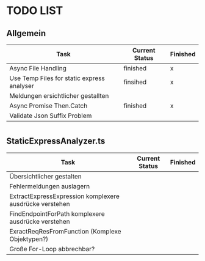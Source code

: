 
# TODO LIST


## Allgemein
| Task           |  Current Status | Finished | 
|----------------|----------------|-----------|
| Async File Handling | finished  | x
|Use Temp Files for static express analyser| finsihed|x
| Meldungen ersichtlicher gestallten ||
|Async Promise Then.Catch | finished | x
|Validate Json Suffix Problem| |
#

## StaticExpressAnalyzer.ts
| Task           |  Current Status | Finished | 
|----------------|----------------|-----------|
| Übersichtlicher gestalten |  |
|Fehlermeldungen auslagern   |     |  
| ExtractExpressExpression komplexere ausdrücke verstehen   |     | 
| FindEndpointForPath komplexere ausdrücke verstehen   |     |
| ExractReqResFromFunction (Komplexe Objektypen?)   |    |
| Große For-Loop abbrechbar?    |   |
